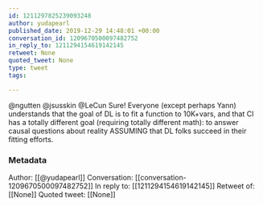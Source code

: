 ```yaml
---
id: 1211297825239093248
author: yudapearl
published_date: 2019-12-29 14:48:01 +00:00
conversation_id: 1209670500097482752
in_reply_to: 1211294154619142145
retweet: None
quoted_tweet: None
type: tweet
tags:

---
```


@ngutten @jsusskin @LeCun Sure! Everyone (except perhaps Yann) understands that the goal of DL is to fit a function to 10K+vars, and that CI has a totally different goal (requiring totally different math): to answer causal questions about reality ASSUMING that DL folks succeed in their fitting efforts.

### Metadata

Author: [[@yudapearl]]
Conversation: [[conversation-1209670500097482752]]
In reply to: [[1211294154619142145]]
Retweet of: [[None]]
Quoted tweet: [[None]]
